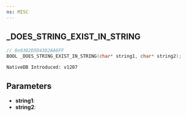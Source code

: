 ```yaml
---
ns: MISC
---
```

## _DOES_STRING_EXIST_IN_STRING

```c
// 0x9382D5D43D2AA6FF
BOOL _DOES_STRING_EXIST_IN_STRING(char* string1, char* string2);
```

```
NativeDB Introduced: v1207
```

## Parameters
* **string1**:
* **string2**:
